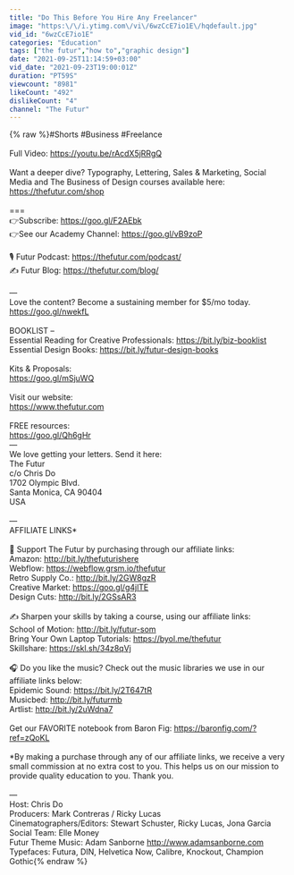 ```yaml
---
title: "Do This Before You Hire Any Freelancer"
image: "https:\/\/i.ytimg.com\/vi\/6wzCcE7io1E\/hqdefault.jpg"
vid_id: "6wzCcE7io1E"
categories: "Education"
tags: ["the futur","how to","graphic design"]
date: "2021-09-25T11:14:59+03:00"
vid_date: "2021-09-23T19:00:01Z"
duration: "PT59S"
viewcount: "8981"
likeCount: "492"
dislikeCount: "4"
channel: "The Futur"
---
```

{% raw %}#Shorts #Business #Freelance<br /><br />Full Video: <a rel="nofollow" target="blank" href="https://youtu.be/rAcdX5jRRgQ">https://youtu.be/rAcdX5jRRgQ</a><br /><br />Want a deeper dive? Typography, Lettering, Sales &amp; Marketing, Social Media and The Business of Design courses available here:<br /><a rel="nofollow" target="blank" href="https://thefutur.com/shop">https://thefutur.com/shop</a><br /><br />===<br />👉Subscribe: <a rel="nofollow" target="blank" href="https://goo.gl/F2AEbk">https://goo.gl/F2AEbk</a><br />👉See our Academy Channel: <a rel="nofollow" target="blank" href="https://goo.gl/vB9zoP">https://goo.gl/vB9zoP</a><br /><br />🎙 Futur Podcast:  <a rel="nofollow" target="blank" href="https://thefutur.com/podcast/">https://thefutur.com/podcast/</a><br />✍️ Futur Blog: <a rel="nofollow" target="blank" href="https://thefutur.com/blog/">https://thefutur.com/blog/</a><br /><br />—<br />Love the content? Become a sustaining member for $5/mo today.<br /><a rel="nofollow" target="blank" href="https://goo.gl/nwekfL">https://goo.gl/nwekfL</a><br /><br />BOOKLIST – <br />Essential Reading for Creative Professionals: <a rel="nofollow" target="blank" href="https://bit.ly/biz-booklist">https://bit.ly/biz-booklist</a><br />Essential Design Books: <a rel="nofollow" target="blank" href="https://bit.ly/futur-design-books">https://bit.ly/futur-design-books</a><br /><br />Kits &amp; Proposals:<br /><a rel="nofollow" target="blank" href="https://goo.gl/mSjuWQ">https://goo.gl/mSjuWQ</a><br /><br />Visit our website: <br /><a rel="nofollow" target="blank" href="https://www.thefutur.com">https://www.thefutur.com</a><br /><br />FREE resources: <br /><a rel="nofollow" target="blank" href="https://goo.gl/Qh6gHr">https://goo.gl/Qh6gHr</a><br />—<br />We love getting your letters. Send it here:<br />The Futur<br />c/o Chris Do<br />1702 Olympic Blvd.<br />Santa Monica, CA 90404<br />USA<br /><br />—<br />AFFILIATE LINKS*<br /><br />🙏 Support The Futur by purchasing through our affiliate links:<br />Amazon: <a rel="nofollow" target="blank" href="http://bit.ly/thefuturishere">http://bit.ly/thefuturishere</a><br />Webflow: <a rel="nofollow" target="blank" href="https://webflow.grsm.io/thefutur">https://webflow.grsm.io/thefutur</a><br />Retro Supply Co.: <a rel="nofollow" target="blank" href="http://bit.ly/2GW8gzR">http://bit.ly/2GW8gzR</a><br />Creative Market: <a rel="nofollow" target="blank" href="https://goo.gl/g4jlTE">https://goo.gl/g4jlTE</a><br />Design Cuts: <a rel="nofollow" target="blank" href="http://bit.ly/2GSsAR3">http://bit.ly/2GSsAR3</a><br /><br />✍️ Sharpen your skills by taking a course, using our affiliate links:<br />School of Motion: <a rel="nofollow" target="blank" href="http://bit.ly/futur-som">http://bit.ly/futur-som</a><br />Bring Your Own Laptop Tutorials: <a rel="nofollow" target="blank" href="https://byol.me/thefutur">https://byol.me/thefutur</a><br />Skillshare: <a rel="nofollow" target="blank" href="https://skl.sh/34z8qVj">https://skl.sh/34z8qVj</a><br /><br />🎧 Do you like the music? Check out the music libraries we use in our affiliate links below:<br />Epidemic Sound: <a rel="nofollow" target="blank" href="https://bit.ly/2T647tR">https://bit.ly/2T647tR</a><br />Musicbed: <a rel="nofollow" target="blank" href="http://bit.ly/futurmb">http://bit.ly/futurmb</a><br />Artlist: <a rel="nofollow" target="blank" href="http://bit.ly/2uWdna7">http://bit.ly/2uWdna7</a><br /><br />Get our FAVORITE notebook from Baron Fig: <a rel="nofollow" target="blank" href="https://baronfig.com/?ref=zQoKL">https://baronfig.com/?ref=zQoKL</a><br /><br />*By making a purchase through any of our affiliate links, we receive a very small commission at no extra cost to you. This helps us on our mission to provide quality education to you. Thank you.<br /><br />—<br />Host: Chris Do<br />Producers: Mark Contreras / Ricky Lucas<br />Cinematographers/Editors: Stewart Schuster, Ricky Lucas, Jona Garcia<br />Social Team: Elle Money<br />Futur Theme Music: Adam Sanborne <a rel="nofollow" target="blank" href="http://www.adamsanborne.com">http://www.adamsanborne.com</a><br />Typefaces: Futura, DIN, Helvetica Now, Calibre, Knockout, Champion Gothic{% endraw %}
